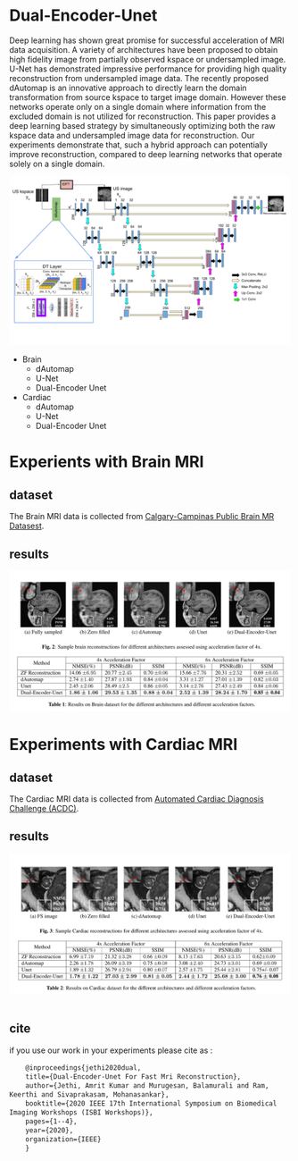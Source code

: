 # Dual-Encoder-Unet


Deep learning has shown great promise for successful acceleration of MRI data acquisition. A variety of architectures
have been proposed to obtain high fidelity image from partially observed kspace or undersampled image. U-Net has
demonstrated impressive performance for providing high quality reconstruction from undersampled image data. The recently proposed dAutomap is an innovative approach to directly learn the domain transformation from source kspace to target image domain. However these networks operate only on a single domain where information from the excluded domain is not utilized for reconstruction. This paper provides a deep learning based strategy by simultaneously optimizing both the raw kspace data and undersampled image data for reconstruction. Our experiments demonstrate that, such a hybrid approach can potentially improve reconstruction, compared to deep learning networks that operate solely on a single domain.

<img src="brain/images/dualencoder_fin.png">

* Brain
    * dAutomap
    * U-Net
    * Dual-Encoder Unet
* Cardiac
    * dAutomap
    * U-Net
    * Dual-Encoder Unet

# Experients with Brain MRI

## dataset
The Brain MRI data is collected from [Calgary-Campinas Public Brain MR Datasest](https://sites.google.com/view/calgary-campinas-dataset/home). 

## results
<img src="brain/brain.png">

# Experiments with Cardiac MRI

## dataset
The Cardiac MRI data is collected from [Automated Cardiac Diagnosis Challenge (ACDC)](https://acdc.creatis.insa-lyon.fr/description/databases.html). 

## results
<img src="cardiac/cardiac.png">


<!-- <img src="brain/images/fs4.png" width = 175>  <img src="brain/images/us4.png" width = 175>
<img src="brain/images/dauto4.png" width = 175>
<img src="brain/images/unet4.png" width = 175>
<img src="brain/images/dual4.png" width = 175>

<img src="cardiac/images/fs_cardiac.png" width = 175>  <img src="cardiac/images/us_cardiac.png" width = 175>
<img src="cardiac/images/dauto_cardiac.png" width = 175>
<img src="cardiac/images/unet_cardiac.png" width = 175>
<img src="cardiac/images/dual_cardiac.png" width = 175> -->
<br>
<br>

## cite
if you use our work in your experiments please cite as :


```
    @inproceedings{jethi2020dual,
    title={Dual-Encoder-Unet For Fast Mri Reconstruction},
    author={Jethi, Amrit Kumar and Murugesan, Balamurali and Ram, Keerthi and Sivaprakasam, Mohanasankar},
    booktitle={2020 IEEE 17th International Symposium on Biomedical Imaging Workshops (ISBI Workshops)},
    pages={1--4},
    year={2020},
    organization={IEEE}
    }
```
